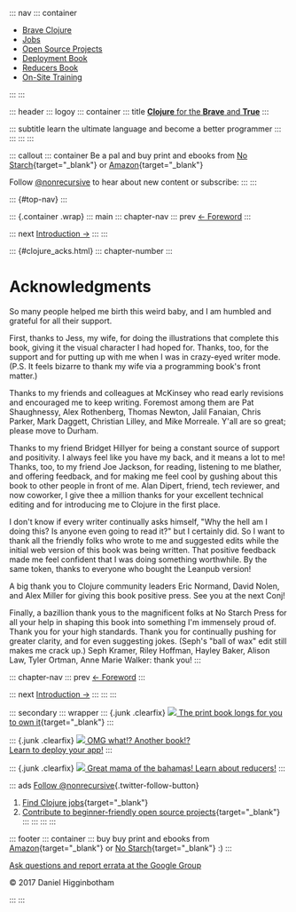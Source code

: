 ::: nav
::: container
<div>

-   [Brave Clojure](/)
-   [Jobs](https://jobs.braveclojure.com)
-   [Open Source Projects](http://open-source.braveclojure.com)
-   [Deployment Book](/quests/deploy)
-   [Reducers Book](/quests/reducers/intro)
-   [On-Site Training](/training)

</div>
:::
:::

::: header
::: logoy
::: container
::: title
[**Clojure** for the **Brave** and
**True**](/clojure-for-the-brave-and-true)
:::

::: subtitle
learn the ultimate language and become a better programmer
:::
:::
:::
:::

::: callout
::: container
Be a pal and buy print and ebooks from [No
Starch](http://nostarch.com){target="_blank"} or
[Amazon](http://amzn.to/1H7MqmT){target="_blank"}

Follow [\@nonrecursive](https://twitter.com/nonrecursive) to hear about
new content or subscribe:
:::
:::

::: {#top-nav}
:::

::: {.container .wrap}
::: main
::: chapter-nav
::: prev
[← Foreword](../foreword/)
:::

::: next
[Introduction →](../introduction/)
:::
:::

::: {#clojure_acks.html}
::: chapter-number
:::

# Acknowledgments

So many people helped me birth this weird baby, and I am humbled and
grateful for all their support.

First, thanks to Jess, my wife, for doing the illustrations that
complete this book, giving it the visual character I had hoped for.
Thanks, too, for the support and for putting up with me when I was in
crazy-eyed writer mode. (P.S. It feels bizarre to thank my wife via a
programming book's front matter.)

Thanks to my friends and colleagues at McKinsey who read early revisions
and encouraged me to keep writing. Foremost among them are Pat
Shaughnessy, Alex Rothenberg, Thomas Newton, Jalil Fanaian, Chris
Parker, Mark Daggett, Christian Lilley, and Mike Morreale. Y'all are so
great; please move to Durham.

Thanks to my friend Bridget Hillyer for being a constant source of
support and positivity. I always feel like you have my back, and it
means a lot to me! Thanks, too, to my friend Joe Jackson, for reading,
listening to me blather, and offering feedback, and for making me feel
cool by gushing about this book to other people in front of me. Alan
Dipert, friend, tech reviewer, and now coworker, I give thee a million
thanks for your excellent technical editing and for introducing me to
Clojure in the first place.

I don't know if every writer continually asks himself, "Why the hell am
I doing this? Is anyone even going to read it?" but I certainly did. So
I want to thank all the friendly folks who wrote to me and suggested
edits while the initial web version of this book was being written. That
positive feedback made me feel confident that I was doing something
worthwhile. By the same token, thanks to everyone who bought the Leanpub
version!

A big thank you to Clojure community leaders Eric Normand, David Nolen,
and Alex Miller for giving this book positive press. See you at the next
Conj!

Finally, a bazillion thank yous to the magnificent folks at No Starch
Press for all your help in shaping this book into something I'm
immensely proud of. Thank you for your high standards. Thank you for
continually pushing for greater clarity, and for even suggesting jokes.
(Seph's "ball of wax" edit still makes me crack up.) Seph Kramer, Riley
Hoffman, Hayley Baker, Alison Law, Tyler Ortman, Anne Marie Walker:
thank you!
:::

::: chapter-nav
::: prev
[← Foreword](../foreword/)
:::

::: next
[Introduction →](../introduction/)
:::
:::
:::

::: secondary
::: wrapper
::: {.junk .clearfix}
[![](/assets/images/home/book-cover.jpg) The print book longs for you to
own it](http://amzn.to/1H7MqmT){target="_blank"}
:::

::: {.junk .clearfix}
[![](/quests/deploy/images/deploy-cover-1.png) OMG what!? Another
book!?\
Learn to deploy your app!](/quests/deploy)
:::

::: {.junk .clearfix}
[![](/quests/reducers/images/parallel-cover-1.png) Great mama of the
bahamas! Learn about reducers!](/quests/reducers/intro)
:::

::: ads
[Follow
\@nonrecursive](https://twitter.com/nonrecursive){.twitter-follow-button}

1.  [Find Clojure jobs](https://jobs.braveclojure.com){target="_blank"}
2.  [Contribute to beginner-friendly open source
    projects](http://open-source.braveclojure.com){target="_blank"}
:::
:::
:::
:::

::: footer
::: container
::: buy
buy print and ebooks from
[Amazon](http://amzn.to/1H7MqmT){target="_blank"} or [No
Starch](https://www.nostarch.com/clojure){target="_blank"} :)
:::

<div>

[Ask questions and report errata at the Google
Group](https://groups.google.com/forum/#!forum/braveclojure)

</div>

<div>

© 2017 Daniel Higginbotham

</div>
:::
:::
